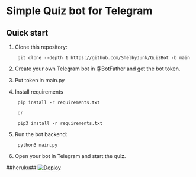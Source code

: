 Simple Quiz bot for Telegram
============================


Quick start
-----------

1. Clone this repository:

        git clone --depth 1 https://github.com/ShelbyJunk/QuizBot -b main

2. Create your own Telegram bot in @BotFather and get the bot token.

3. Put token in main.py

4. Install requirements

        pip install -r requirements.txt
        
        or
        
        pip3 install -r requirements.txt

5. Run the bot backend:

        python3 main.py

6. Open your bot in Telegram and start the quiz.

##heruku##
[![Deploy](https://www.herokucdn.com/deploy/button.svg)](https://heroku.com/deploy?template=https://github.com/shivam5210/Quizbot-2)

